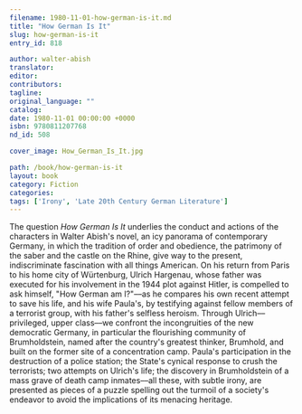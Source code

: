 ```yaml
---
filename: 1980-11-01-how-german-is-it.md
title: "How German Is It"
slug: how-german-is-it
entry_id: 818

author: walter-abish
translator: 
editor: 
contributors: 
tagline: 
original_language: ""
catalog: 
date: 1980-11-01 00:00:00 +0000 
isbn: 9780811207768
nd_id: 508

cover_image: How_German_Is_It.jpg

path: /book/how-german-is-it
layout: book
category: Fiction
categories: 
tags: ['Irony', 'Late 20th Century German Literature']
---
```

The question *How German Is It* underlies the conduct and actions of the characters in Walter Abish's novel, an icy panorama of contemporary Germany, in which the tradition of order and obedience, the patrimony of the saber and the castle on the Rhine, give way to the present, indiscriminate fascination with all things American. On his return from Paris to his home city of Würtenburg, Ulrich Hargenau, whose father was executed for his involvement in the 1944 plot against Hitler, is compelled to ask himself, "How German am l?"––as he compares his own recent attempt to save his life, and his wife Paula's, by testifying against fellow members of a terrorist group, with his father's selfless heroism. Through Ulrich––privileged, upper class––we confront the incongruities of the new democratic Germany, in particular the flourishing community of Brumholdstein, named after the country's greatest thinker, Brumhold, and built on the former site of a concentration camp. Paula's participation in the destruction of a police station; the State's cynical response to crush the terrorists; two attempts on Ulrich's life; the discovery in Brumholdstein of a mass grave of death camp inmates––all these, with subtle irony, are presented as pieces of a puzzle spelling out the turmoil of a society's endeavor to avoid the implications of its menacing heritage.





